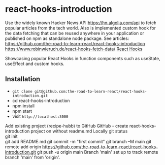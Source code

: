 # react-hooks-introduction

Use the widely known Hacker News API https://hn.algolia.com/api to fetch popular articles from the tech world. Also is implemented custom hook for the data fetching that can be reused anywhere in your application or published on npm as standalone node package.
See articles:
https://github.com/the-road-to-learn-react/react-hooks-introduction  
https://www.robinwieruch.de/react-hooks-fetch-data/
[React Hooks](https://www.robinwieruch.de/react-hooks/)

Showcasing popular React Hooks in function components such as useState, useEffect and custom hooks.

## Installation

- `git clone git@github.com:the-road-to-learn-react/react-hooks-introduction.git`
- cd react-hooks-introduction
- npm install
- npm start
- visit `http://localhost:3000`

Add existing project (recipe-hubb) to GitHub
GitHub - create react-hooks-introduction project on without readme.md
Locally
git status  
git init  
git add README.md
git commit -m "first commit"
git branch –M main
git remote add origin https://github.com/the-road-to-learn-react/react-hooks-introduction.git
git push -u origin main
Branch 'main' set up to track remote branch 'main' from 'origin'.
